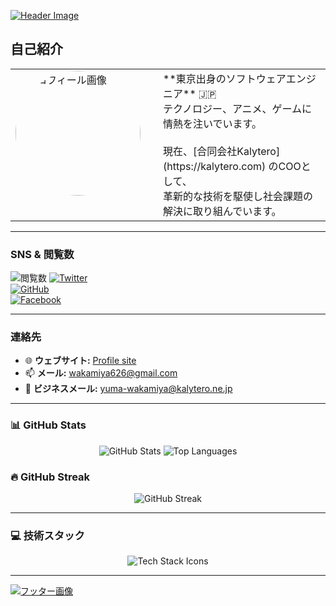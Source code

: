 [![Header Image](https://www.small-engineer.net/images/banner.webp)](https://www.small-engineer.net/)

## 自己紹介

<table>
  <tr>
    <td valign="top" width="220">
      <img src="https://www.small-engineer.net/images/profile.webp" alt="プロフィール画像" width="200" style="border-radius: 50%;">
    </td>
    <td valign="middle">
      **東京出身のソフトウェアエンジニア** 🇯🇵<br>
      テクノロジー、アニメ、ゲームに情熱を注いでいます。<br><br>
      現在、[合同会社Kalytero](https://kalytero.com) のCOOとして、<br>
      革新的な技術を駆使し社会課題の解決に取り組んでいます。
    </td>
  </tr>
</table>

---

### SNS & 閲覧数

![閲覧数](https://komarev.com/ghpvc/?username=small-engineer&color=green)
[![Twitter](https://img.shields.io/twitter/follow/WakamiyaYuma?style=social)](https://twitter.com/WakamiyaYuma)  
[![GitHub](https://img.shields.io/github/followers/small-engineer?style=social)](https://github.com/small-engineer)  
[![Facebook](https://img.shields.io/badge/Facebook-プロフィール-blue)](https://facebook.com/yuma.wakamiya)

---

### 連絡先

- 🌐 **ウェブサイト:** [Profile site](https://wakamiya.blog/)
- 📫 **メール:** [wakamiya626@gmail.com](mailto:wakamiya626@gmail.com)
- 🏢 **ビジネスメール:** [yuma-wakamiya@kalytero.ne.jp](mailto:yuma-wakamiya@kalytero.ne.jp)

---

### 📊 GitHub Stats

<div align="center">
  <img src="https://github-readme-stats.vercel.app/api?username=small-engineer&show_icons=true&theme=radical" alt="GitHub Stats" />
  <img src="https://github-readme-stats.vercel.app/api/top-langs/?username=small-engineer&layout=compact&theme=radical" alt="Top Languages" />
</div>

### 🔥 GitHub Streak

<div align="center">
  <img src="https://github-readme-streak-stats.herokuapp.com/?user=small-engineer&theme=radical" alt="GitHub Streak" />
</div>

---

### 💻 技術スタック

<p align="center">
  <img src="https://skillicons.dev/icons?i=js,ts,react,nodejs,html,css,python,docker,aws" alt="Tech Stack Icons" />
</p>

---

[![フッター画像](https://www.small-engineer.net/images/banner.webp)](https://www.small-engineer.net/)
